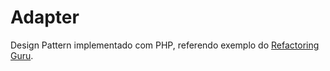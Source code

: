 # Adapter
Design Pattern implementado com PHP, referendo exemplo do [Refactoring Guru](https://refactoring.guru/pt-br/design-patterns/adapter).
